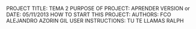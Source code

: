 PROJECT TITLE: TEMA 2
PURPOSE OF PROJECT: APRENDER
VERSION or DATE: 05/11/2013
HOW TO START THIS PROJECT:
AUTHORS: FCO ALEJANDRO AZORIN GIL
USER INSTRUCTIONS: TU TE LLAMAS RALPH
